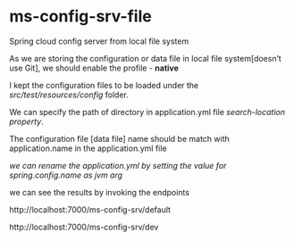 # ms-config-srv-file
Spring cloud config server from local file system

As we are storing the configuration or data file in local file system[doesn’t use Git], we should enable the profile - **native**

I kept the configuration files to be loaded under the *src/test/resources/config* folder. 

We can specify the path of directory in application.yml file *search-location property*. 

The configuration file [data file] name should be match with application.name in the application.yml file

*we can rename the application.yml by setting the value for spring.config.name as jvm arg*


we can see the results by invoking the endpoints

http://localhost:7000/ms-config-srv/default 


http://localhost:7000/ms-config-srv/dev


